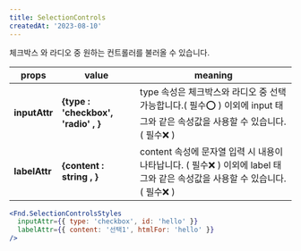 ```yaml
---
title: SelectionControls
createdAt: '2023-08-10'
---
```


체크박스 와 라디오 중 원하는 컨트롤러를 불러올 수 있습니다.

| props         | value                               | meaning                                                                                                                      |
| ------------- | ----------------------------------- | ---------------------------------------------------------------------------------------------------------------------------- |
| **inputAttr** | **{type : 'checkbox', 'radio' , }** | type 속성은 체크박스와 라디오 중 선택 가능합니다.( 필수⭕ ) 이외에 input 태그와 같은 속성값을 사용할 수 있습니다. ( 필수❌ ) |
| **labelAttr** | **{content : string , }**           | content 속성에 문자열 입력 시 내용이 나타납니다. ( 필수❌ ) 이외에 label 태그와 같은 속성값을 사용할 수 있습니다. ( 필수❌ ) |

```jsx
<Fnd.SelectionControlsStyles
  inputAttr={{ type: 'checkbox', id: 'hello' }}
  labelAttr={{ content: '선택1', htmlFor: 'hello' }}
/>
```
